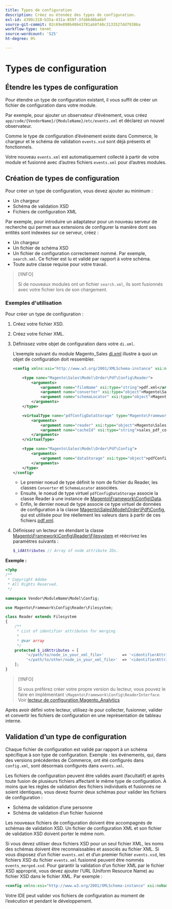 ```yaml
---
title: Types de configuration
description: Créez ou étendez des types de configuration.
exl-id: 4390c310-b35a-431a-859f-3fd46d8ba6bf
source-git-commit: 02c69e890b40643781ab8f48c3133527dd79386a
workflow-type: tm+mt
source-wordcount: '525'
ht-degree: 0%

---
```


# Types de configuration

## Étendre les types de configuration

Pour étendre un type de configuration existant, il vous suffit de créer un fichier de configuration dans votre module.

Par exemple, pour ajouter un observateur d’événement, vous créez `app/code/{VendorName}/{ModuleName}/etc/events.xml` et déclarez un nouvel observateur.

Comme le type de configuration d’événement existe dans Commerce, le chargeur et le schéma de validation `events.xsd` sont déjà présents et fonctionnels.

Votre nouveau `events.xml` est automatiquement collecté à partir de votre module et fusionné avec d’autres fichiers `events.xml` pour d’autres modules.

## Création de types de configuration

Pour créer un type de configuration, vous devez ajouter au minimum :

- Un chargeur
- Schéma de validation XSD
- Fichiers de configuration XML

Par exemple, pour introduire un adaptateur pour un nouveau serveur de recherche qui permet aux extensions de configurer la manière dont ses entités sont indexées sur ce serveur, créez :

- Un chargeur
- Un fichier de schéma XSD
- Un fichier de configuration correctement nommé. Par exemple, `search.xml`. Ce fichier est lu et validé par rapport à votre schéma.
- Toute autre classe requise pour votre travail.

>[!INFO]
>
>Si de nouveaux modules ont un fichier `search.xml`, ils sont fusionnés avec votre fichier lors de son chargement.

### Exemples d&#39;utilisation

Pour créer un type de configuration :

1. Créez votre fichier XSD.
1. Créez votre fichier XML.
1. Définissez votre objet de configuration dans votre `di.xml`.

   L’exemple suivant du module Magento_Sales [di.xml](https://github.com/magento/magento2/blob/2.4/app/code/Magento/Sales/etc/di.xml) illustre à quoi un objet de configuration doit ressembler.

   ```xml
   <config xmlns:xsi="http://www.w3.org/2001/XMLSchema-instance" xsi:noNamespaceSchemaLocation="urn:magento:framework:ObjectManager/etc/config.xsd">
   
       <type name="Magento\Sales\Model\Order\Pdf\Config\Reader">
           <arguments>
               <argument name="fileName" xsi:type="string">pdf.xml</argument>
               <argument name="converter" xsi:type="object">Magento\Sales\Model\Order\Pdf\Config\Converter</argument>
               <argument name="schemaLocator" xsi:type="object">Magento\Sales\Model\Order\Pdf\Config\SchemaLocator</argument>
           </arguments>
       </type>
   
       <virtualType name="pdfConfigDataStorage" type="Magento\Framework\Config\Data">
           <arguments>
               <argument name="reader" xsi:type="object">Magento\Sales\Model\Order\Pdf\Config\Reader</argument>
               <argument name="cacheId" xsi:type="string">sales_pdf_config</argument>
           </arguments>
       </virtualType>
   
       <type name="Magento\Sales\Model\Order\Pdf\Config">
           <arguments>
               <argument name="dataStorage" xsi:type="object">pdfConfigDataStorage</argument>
           </arguments>
       </type>
   </config>
   ```

   - Le premier noeud de type définit le nom de fichier du Reader, les classes `Converter` et `SchemaLocator` associées.
   - Ensuite, le noeud de type virtuel `pdfConfigDataStorage` associe la classe Reader à une instance de [Magento\Framework\Config\Data](https://github.com/magento/magento2/blob/2.4/lib/internal/Magento/Framework/Config/Data.php).
   - Enfin, le dernier noeud de type associe ce type virtuel de données de configuration à la classe [Magento\Sales\Model\Order\Pdf\Config](https://github.com/magento/magento2/blob/2.4/app/code/Magento/Sales/Model/Order/Pdf/Config.php), qui est utilisée pour lire réellement les valeurs dans à partir de ces fichiers [pdf.xml](https://github.com/magento/magento2/blob/2.4/app/code/Magento/Sales/etc/pdf.xml).

1. Définissez un lecteur en étendant la classe [Magento\Framework\Config\Reader\Filesystem](https://github.com/magento/magento2/blob/2.4/lib/internal/Magento/Framework/Config/Reader/Filesystem.php) et réécrivez les paramètres suivants :

   ```php
   $_idAttributes // Array of node attribute IDs.
   ```

**Exemple :**

```php
<?php
/**
 * Copyright Adobe
 * All Rights Reserved.
 */

namespace Vendor\ModuleName\Model\Config;

use Magento\Framework\Config\Reader\Filesystem;

class Reader extends Filesystem
{
    /**
     * List of identifier attributes for merging
     *
     * @var array
     */
    protected $_idAttributes = [
         '</path/to/node_in_your_xml_file>'        => '<identifierAttributeName>',
         '</path/to/other/node_in_your_xml_file>'  => '<identifierAttributeName>',
    ];
}
```

>[!INFO]
>
>Si vous préférez créer votre propre version du lecteur, vous pouvez le faire en implémentant `\Magento\Framework\Config\ReaderInterface`. Voir [lecteur de configuration Magento_Analytics](https://github.com/magento/magento2/blob/2.4/app/code/Magento/Analytics/ReportXml/Config/Reader.php)

Après avoir défini votre lecteur, utilisez-le pour collecter, fusionner, valider et convertir les fichiers de configuration en une représentation de tableau interne.

## Validation d’un type de configuration

Chaque fichier de configuration est validé par rapport à un schéma spécifique à son type de configuration. Exemple : les événements, qui, dans des versions précédentes de Commerce, ont été configurés dans `config.xml`, sont désormais configurés dans `events.xml`.

Les fichiers de configuration peuvent être validés avant (facultatif) et après toute fusion de plusieurs fichiers affectant le même type de configuration. À moins que les règles de validation des fichiers individuels et fusionnés ne soient identiques, vous devez fournir deux schémas pour valider les fichiers de configuration :

- Schéma de validation d’une personne
- Schéma de validation d’un fichier fusionné

Les nouveaux fichiers de configuration doivent être accompagnés de schémas de validation XSD. Un fichier de configuration XML et son fichier de validation XSD doivent porter le même nom.

Si vous devez utiliser deux fichiers XSD pour un seul fichier XML, les noms des schémas doivent être reconnaissables et associés au fichier XML.
Si vous disposez d’un fichier `events.xml` et d’un premier fichier `events.xsd`, les fichiers XSD du fichier `events.xml` fusionné peuvent être nommés `events_merged.xsd`.
Pour garantir la validation d’un fichier XML par le fichier XSD approprié, vous devez ajouter l’URL (Uniform Resource Name) au fichier XSD dans le fichier XML. Par exemple :

```xml
<config xmlns:xsi="http://www.w3.org/2001/XMLSchema-instance" xsi:noNamespaceSchemaLocation="urn:magento:framework:ObjectManager:etc/config.xsd">
```

Votre IDE peut valider vos fichiers de configuration au moment de l’exécution et pendant le développement.
